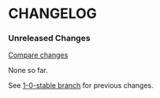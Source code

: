 # CHANGELOG

### Unreleased Changes

[Compare changes](https://github.com/codevise/pageflow-parent-page-box/compare/1-0-stable...master)

None so far.

See
[1-0-stable branch](https://github.com/codevise/pageflow-parent-page-box/blob/1-0-stable/CHANGELOG.md)
for previous changes.
